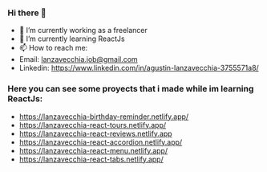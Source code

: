 ### Hi there 👋

- 🔭 I’m currently working as a freelancer 
- 🌱 I’m currently learning ReactJs
- 📫 How to reach me: 
-   Email: lanzavecchia.job@gmail.com 
-   Linkedin: https://www.linkedin.com/in/agustin-lanzavecchia-3755571a8/

### Here you can see some proyects that i made while im learning ReactJs:

- https://lanzavecchia-birthday-reminder.netlify.app/
- https://lanzavecchia-react-tours.netlify.app/
- https://lanzavecchia-react-reviews.netlify.app
- https://lanzavecchia-react-accordion.netlify.app/
- https://lanzavecchia-react-menu.netlify.app/
- https://lanzavecchia-react-tabs.netlify.app/

